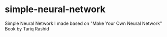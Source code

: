 # simple-neural-network
Simple Neural Network I made based on "Make Your Own Neural Network" Book by Tariq Rashid
